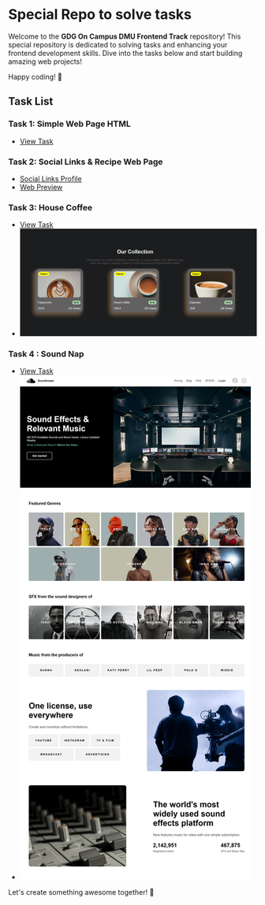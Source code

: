 # Special Repo to solve tasks

Welcome to the **GDG On Campus DMU Frontend Track** repository! This special repository is dedicated to solving tasks and enhancing your frontend development skills. Dive into the tasks below and start building amazing web projects!

Happy coding! 🚀

## Task List

### Task 1: Simple Web Page HTML

- [View Task](Tasks/T1/)

### Task 2: Social Links & Recipe Web Page

- [Social Links Profile](Tasks/T2/Social-Links-Profile/)
- [Web Preview](Tasks/T2/Recipe-Page/)

### Task 3: House Coffee

- [View Task](Tasks/T3/)
- ![Web Preview](Tasks/T3/Web_photo.png)

### Task 4 : Sound Nap

- [View Task](Tasks/T4/)
- ![Web Preview](Tasks/T4/Overveiw.jpeg)

Let's create something awesome together! 🌟
